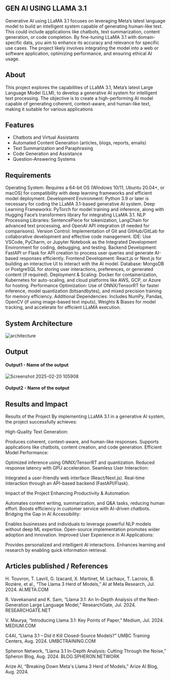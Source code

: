 ## GEN AI USING LLAMA 3.1
Generative AI using LLaMA 3.1 focuses on leveraging Meta’s latest language model to build an intelligent system capable of generating human-like text. This could include applications like chatbots, text summarization, content generation, or code completion. By fine-tuning LLaMA 3.1 with domain-specific data, you aim to enhance its accuracy and relevance for specific use cases. The project likely involves integrating the model into a web or software application, optimizing performance, and ensuring ethical AI usage.

## About
<!--Detailed Description about the project-->
This project explores the capabilities of LLaMA 3.1, Meta’s latest Large Language Model (LLM), to develop a generative AI system for intelligent text processing. The objective is to create a high-performing AI model capable of generating coherent, context-aware, and human-like text, making it suitable for various applications

## Features
<!--List the features of the project as shown below-->
- Chatbots and Virtual Assistants
- Automated Content Generation (articles, blogs, reports, emails)
- Text Summarization and Paraphrasing
- Code Generation and Assistance
- Question-Answering Systems

## Requirements
<!--List the requirements of the project as shown below-->
Operating System: Requires a 64-bit OS (Windows 10/11, Ubuntu 20.04+, or macOS) for compatibility with deep learning frameworks and efficient model deployment.
Development Environment: Python 3.9 or later is necessary for coding the LLaMA 3.1-based generative AI system.
Deep Learning Frameworks: PyTorch for model training and inference, along with Hugging Face’s transformers library for integrating LLaMA 3.1.
NLP Processing Libraries: SentencePiece for tokenization, LangChain for advanced text processing, and OpenAI API integration (if needed for comparisons).
Version Control: Implementation of Git and GitHub/GitLab for collaborative development and effective code management.
IDE: Use VSCode, PyCharm, or Jupyter Notebook as the Integrated Development Environment for coding, debugging, and testing.
Backend Development: FastAPI or Flask for API creation to process user queries and generate AI-based responses efficiently.
Frontend Development: React.js or Next.js for building an interactive UI to interact with the AI model.
Database: MongoDB or PostgreSQL for storing user interactions, preferences, or generated content (if required).
Deployment & Scaling: Docker for containerization, Kubernetes for auto-scaling, and cloud platforms like AWS, GCP, or Azure for hosting.
Performance Optimization: Use of ONNX/TensorRT for faster inference, model quantization (bitsandbytes), and mixed precision training for memory efficiency.
Additional Dependencies: Includes NumPy, Pandas, OpenCV (if using image-based text inputs), Weights & Biases for model tracking, and accelerate for efficient LLaMA execution.

## System Architecture
<!--Embed the system architecture diagram as shown below-->

![architecture](https://github.com/user-attachments/assets/8e9445b6-9a6f-419a-88cb-635df2ac58b0)


## Output

<!--Embed the Output picture at respective places as shown below as shown below-->
#### Output1 - Name of the output

![Screenshot 2025-02-20 105908](https://github.com/user-attachments/assets/e79a4df7-8026-4657-887c-b8481341f0e1)

#### Output2 - Name of the output



## Results and Impact
<!--Give the results and impact as shown below-->
Results of the Project
By implementing LLaMA 3.1 in a generative AI system, the project successfully achieves:

High-Quality Text Generation:

Produces coherent, context-aware, and human-like responses.
Supports applications like chatbots, content creation, and code generation.
Efficient Model Performance:

Optimized inference using ONNX/TensorRT and quantization.
Reduced response latency with GPU acceleration.
Seamless User Interaction:

Integrated a user-friendly web interface (React/Next.js).
Real-time interaction through an API-based backend (FastAPI/Flask).


Impact of the Project
Enhancing Productivity & Automation:

Automates content writing, summarization, and Q&A tasks, reducing human effort.
Boosts efficiency in customer service with AI-driven chatbots.
Bridging the Gap in AI Accessibility:

Enables businesses and individuals to leverage powerful NLP models without deep ML expertise.
Open-source implementation promotes wider adoption and innovation.
Improved User Experience in AI Applications:

Provides personalized and intelligent AI interactions.
Enhances learning and research by enabling quick information retrieval.

## Articles published / References
H. Touvron, T. Lavril, G. Izacard, X. Martinet, M. Lachaux, T. Lacroix, B. Rozière, et al., “The Llama 3 Herd of Models,” AI at Meta Research, Jul. 2024. 
AI.META.COM

R. Vavekanand and K. Sam, “Llama 3.1: An In-Depth Analysis of the Next-Generation Large Language Model,” ResearchGate, Jul. 2024. 
RESEARCHGATE.NET

V. Maurya, “Introducing Llama 3.1: Key Points of Paper,” Medium, Jul. 2024. 
MEDIUM.COM

C4AI, “Llama 3.1 – Did it Kill Closed-Source Models?” UMBC Training Centers, Aug. 2024. 
UMBCTRAINING.COM

Spheron Network, “Llama 3.1 In-Depth Analysis: Cutting Through the Noise,” Spheron Blog, Aug. 2024. 
BLOG.SPHERON.NETWORK

Arize AI, “Breaking Down Meta's Llama 3 Herd of Models,” Arize AI Blog, Aug. 2024.
